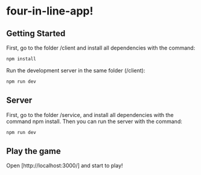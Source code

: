 # four-in-line-app!

## Getting Started

First, go to the folder /client and install all dependencies with the command: 

```bash
npm install

```

Run the development server in the same folder (/client):

```bash
npm run dev

```
## Server
First, go to the folder /service, and install all dependencies with the command npm install.  Then you can run the server with the command: 

```bash
npm run dev
```
## Play the game
Open [http://localhost:3000/] and start to play!
